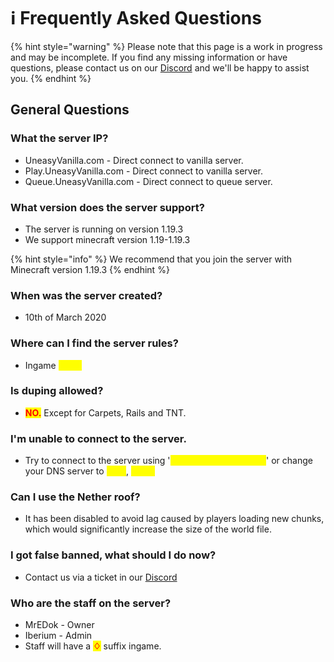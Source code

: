 # ℹ Frequently Asked Questions

{% hint style="warning" %}
Please note that this page is a work in progress and may be incomplete. If you find any missing information or have questions, please contact us on our [Discord](https://discord.uneasyvanilla.com/) and we'll be happy to assist you.
{% endhint %}

## General Questions

### What the server IP?

* UneasyVanilla.com - Direct connect to vanilla server.
* Play.UneasyVanilla.com - Direct connect to vanilla server.
* Queue.UneasyVanilla.com - Direct connect to queue server.

### What version does the server support?

* The server is running on version 1.19.3
* We support minecraft version 1.19-1.19.3

{% hint style="info" %}
We recommend that you join the server with Minecraft version 1.19.3
{% endhint %}

### When was the server created?

* 10th of March 2020

### Where can I find the server rules?

* Ingame <mark style="color:yellow;">/rules</mark>

### Is duping allowed?

* <mark style="color:red;">**NO.**</mark> Except for Carpets, Rails and TNT.

### I'm unable to connect to the server.

* Try to connect to the server using '<mark style="color:yellow;">play.uneasyvanilla.com</mark>' or change your DNS server to <mark style="color:yellow;">1.1.1.1</mark>, <mark style="color:yellow;">1.0.0.1</mark>

### **Can I use the Nether roof?**

* It has been disabled to avoid lag caused by players loading new chunks, which would significantly increase the size of the world file.

### **I got false banned, what should I do now?**

* Contact us via a ticket in our [Discord](https://discord.uneasyvanilla.com/)

### **Who are the staff on the server?**

* MrEDok - Owner
* Iberium - Admin
* Staff will have a <mark style="color:red;">**♢**</mark> suffix ingame.

